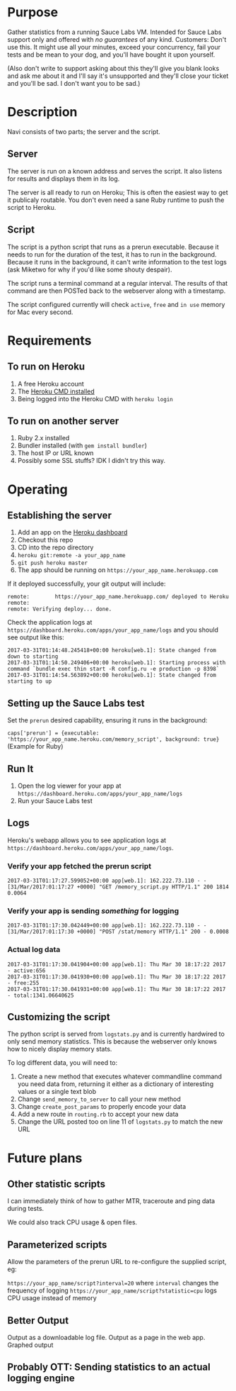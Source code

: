 # Purpose
Gather statistics from a running Sauce Labs VM.  Intended for Sauce Labs support only and offered with _no guarantees_ of any kind.  Customers: Don't use this.  It might use all your minutes, exceed your concurrency, fail your tests and be mean to your dog, and you'll have bought it upon yourself.

(Also don't write to support asking about this they'll give you blank looks and ask me about it and I'll say it's unsupported and they'll close your ticket and you'll be sad.  I don't want you to be sad.)

# Description
Navi consists of two parts; the server and the script.

## Server
The server is run on a known address and serves the script.  It also listens for results and displays them in its log.

The server is all ready to run on Heroku; This is often the easiest way to get it publicaly routable.  You don't even need a sane Ruby runtime to push the script to Heroku.

## Script
The script is a python script that runs as a prerun executable.  Because it needs to run for the duration of the test, it has to run in the background.  Because it runs in the background, it can't write information to the test logs (ask Miketwo for why if you'd like some shouty despair).

The script runs a terminal command at a regular interval.  The results of that command are then POSTed back to the webserver along with a timestamp.

The script configured currently will check `active`, `free` and `in use` memory for Mac every second.

# Requirements
## To run on Heroku
1. A free Heroku account
2. The [Heroku CMD installed](https://devcenter.heroku.com/articles/heroku-cli)
3. Being logged into the Heroku CMD with `heroku login`

## To run on another server
1. Ruby 2.x installed
2. Bundler installed (with `gem install bundler`)
3. The host IP or URL known
4. Possibly some SSL stuffs?  IDK I didn't try this way.

# Operating
## Establishing the server
1. Add an app on the [Heroku dashboard](https://dashboard.heroku.com/new?org=personal-apps)
2. Checkout this repo
3. CD into the repo directory
4. `heroku git:remote -a your_app_name`
5. `git push heroku master`
6. The app should be running on `https://your_app_name.herokuapp.com`

If it deployed successfully, your git output will include:

```
remote:        https://your_app_name.herokuapp.com/ deployed to Heroku
remote:
remote: Verifying deploy... done.
```

Check the application logs at `https://dashboard.heroku.com/apps/your_app_name/logs` and you should see output like this:

```
2017-03-31T01:14:48.245418+00:00 heroku[web.1]: State changed from down to starting
2017-03-31T01:14:50.249406+00:00 heroku[web.1]: Starting process with command `bundle exec thin start -R config.ru -e production -p 8398`
2017-03-31T01:14:54.563892+00:00 heroku[web.1]: State changed from starting to up
```

## Setting up the Sauce Labs test
Set the `prerun` desired capability, ensuring it runs in the background:

`caps['prerun'] = {executable: 'https://your_app_name.heroku.com/memory_script', background: true}`
(Example for Ruby)

## Run It
1. Open the log viewer for your app at `https://dashboard.heroku.com/apps/your_app_name/logs`
2. Run your Sauce Labs test

## Logs

Heroku's webapp allows you to see application logs at `https://dashboard.heroku.com/apps/your_app_name/logs`.

### Verify your app fetched the prerun script
`2017-03-31T01:17:27.599052+00:00 app[web.1]: 162.222.73.110 - - [31/Mar/2017:01:17:27 +0000] "GET /memory_script.py HTTP/1.1" 200 1814 0.0064`

### Verify your app is sending _something_ for logging
`2017-03-31T01:17:30.042449+00:00 app[web.1]: 162.222.73.110 - - [31/Mar/2017:01:17:30 +0000] "POST /stat/memory HTTP/1.1" 200 - 0.0008`

### Actual log data
```
2017-03-31T01:17:30.041904+00:00 app[web.1]: Thu Mar 30 18:17:22 2017 - active:656
2017-03-31T01:17:30.041930+00:00 app[web.1]: Thu Mar 30 18:17:22 2017 - free:255
2017-03-31T01:17:30.041931+00:00 app[web.1]: Thu Mar 30 18:17:22 2017 - total:1341.06640625
```

## Customizing the script
The python script is served from `logstats.py` and is currently hardwired to only send memory statistics.  This is because the webserver only knows how to nicely display memory stats.

To log different data, you will need to:
1. Create a new method that executes whatever commandline command you need data from, returning it either as a dictionary of interesting values or a single text blob
2. Change `send_memory_to_server` to call your new method
3. Change `create_post_params` to properly encode your data
4. Add a new route in `routing.rb` to accept your new data
5. Change the URL posted too on line 11 of `logstats.py` to match the new URL
 
# Future plans
## Other statistic scripts
I can immediately think of how to gather MTR, traceroute and ping data during tests.

We could also track CPU usage & open files.

## Parameterized scripts
Allow the parameters of the prerun URL to re-configure the supplied script, eg:

`https://your_app_name/script?interval=20` where `interval` changes the frequency of logging
`https://your_app_name/script?statistic=cpu` logs CPU usage instead of memory

## Better Output
Output as a downloadable log file.
Output as a page in the web app.
Graphed output

## Probably OTT: Sending statistics to an actual logging engine